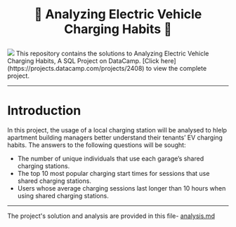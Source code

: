 # <p align="center" style="margin-top: 0px;"> 🔋 Analyzing Electric Vehicle Charging Habits 🚗

<img src ="car%20charging.png">
This repository contains the solutions to Analyzing Electric Vehicle Charging Habits, A SQL Project on DataCamp. [Click here](https://projects.datacamp.com/projects/2408) to view the complete project.

---
# Introduction 
In this project, the usage of a local charging station will be analysed to hlelp apartment building managers better understand their tenants’ EV charging habits. The answers to the following questions will be sought:
* The number of unique individuals that use each garage’s shared charging stations.
* The top 10 most popular charging start times for sessions that use shared charging stations.
* Users whose average charging sessions last longer than 10 hours when using shared charging stations. 

--- 
The project's solution and analysis are provided in this file- [analysis.md](analysis.md)
